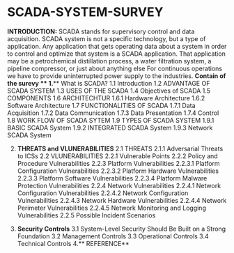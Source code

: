 # SCADA-SYSTEM-SURVEY
**INTRODUCTION:** SCADA stands for supervisory control and data acquisition. SCADA system is not a 
specific technology, but a type of application. Any application that gets operating data 
about a system in order to control and optimize that system is a SCADA application. That 
application may be a petrochemical distillation process, a water filtration system, a 
pipeline compressor, or just about anything else For continuous operations we have to 
provide uninterrupted power supply to the industries.
**Contain of the surevy **
1.**** What is SCADA?
 1.1 Introduction
 1.2 ADVANTAGE OF SCADA SYSTEM
 1.3 USES OF THE SCADA
 1.4 Objectives of SCADA
 1.5 COMPONENTS
 1.6 ARCHITECHTUR
  1.6.1 Hardware Architecture
  1.6.2 Software Architecture
 1.7 FUNCTIONALITIES OF SCADA
  1.7.1 Data Acquisition
  1.7.2 Data Communication
  1.7.3 Data Presentation
  1.7.4 Control
 1.8 WORK FLOW OF SCADA SYTEM
 1.9 TYPES OF SCADA SYSTEM
  1.9.1 BASIC SCADA System
  1.9.2 INTEGRATED SCADA System
  1.9.3 Network SCADA System
  
2. **THREATS and VLUNERABILITIES**
 2.1 THREATS
  2.1.1 Adversarial Threats to ICSs
 2.2 VLUNERABILITIES
  2.2.1 Vulnerable Points
  2.2.2 Policy and Procedure Vulnerabilities
  2.2.3 Platform Vulnerabilities
   2.2.3.1 Platform Configuration Vulnerabilities
   2.2.3.2 Platform Hardware Vulnerabilities
   2.2.3.3 Platform Software Vulnerabilities
   2.2.3.4 Platform Malware Protection Vulnerabilities
  2.2.4 Network Vulnerabilities
   2.2.4.1 Network Configuration Vulnerabilities
   2.2.4.2 Network Configuration Vulnerabilities
   2.2.4.3 Network Hardware Vulnerabilities
   2.2.4.4 Network Perimeter Vulnerabilities
   2.2.4.5 Network Monitoring and Logging Vulnerabilities
  2.2.5 Possible Incident Scenarios

3. **Security Controls**
 3.1 System-Level Security Should Be Built on a Strong Foundation
 3.2 Management Controls
 3.3 Operational Controls
 3.4 Technical Controls
4.** REFERENCE**
